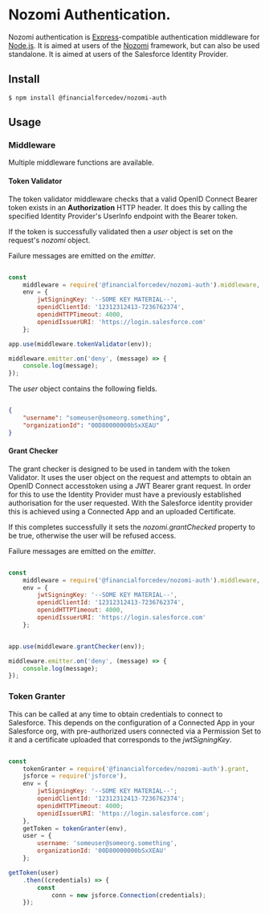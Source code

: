 # Nozomi Authentication.

Nozomi authentication is [Express](http://expressjs.com/)-compatible authentication
middleware for [Node.js](http://nodejs.org/). It is aimed at users of the [Nozomi]() framework, but can also be used standalone. It is aimed at users of the Salesforce Identity Provider.

## Install

```
$ npm install @financialforcedev/nozomi-auth
```

## Usage

### Middleware

Multiple middleware functions are available.

#### Token Validator

The token validator middleware checks that a valid OpenID Connect Bearer token exists in an **Authorization** HTTP header. It does this by calling the specified Identity Provider's UserInfo endpoint with the Bearer token.

If the token is successfully validated then a *user* object is set on the request's *nozomi* object.

Failure messages are emitted on the *emitter*.

```javascript

const
	middleware = require('@financialforcedev/nozomi-auth').middleware,
	env = {
    	jwtSigningKey: '--SOME KEY MATERIAL--',
    	openidClientId: '12312312413-7236762374',
    	openidHTTPTimeout: 4000,
    	openidIssuerURI: 'https://login.salesforce.com'
	};

app.use(middleware.tokenValidator(env));

middleware.emitter.on('deny', (message) => {
    console.log(message);
});


```

The *user* object contains the following fields.

```json

{
	"username": "someuser@someorg.something",
	"organizationId": "00D80000000bSxXEAU"
}

```

#### Grant Checker

The grant checker is designed to be used in tandem with the token Validator. It uses the user object on the request and attempts to obtain an OpenID Connect accesstoken using a JWT Bearer grant request. In order for this to use the Identity Provider must have a previously established authorisation for the user requested. With the Salesforce identity provider this is achieved using a Connected App and an uploaded Certificate.

If this completes successfully it sets the *nozomi.grantChecked* property to be true, otherwise the user will be refused access.

Failure messages are emitted on the *emitter*.

```javascript

const
	middleware = require('@financialforcedev/nozomi-auth').middleware,
	env = {
    	jwtSigningKey: '--SOME KEY MATERIAL--',
    	openidClientId: '12312312413-7236762374',
    	openidHTTPTimeout: 4000,
    	openidIssuerURI: 'https://login.salesforce.com'
	};


app.use(middleware.grantChecker(env));

middleware.emitter.on('deny', (message) => {
    console.log(message);
});


```

### Token Granter

This can be called at any time to obtain credentials to connect to Salesforce. This depends on the configuration of a Connected App in your Salesforce org, with pre-authorized users connected via a Permission Set to it and a certificate uploaded that corresponds to the *jwtSigningKey*.

```javascript

const
	tokenGranter = require('@financialforcedev/nozomi-auth').grant,
	jsforce = require('jsforce'),
	env = {
    	jwtSigningKey: '--SOME KEY MATERIAL--';
    	openidClientId: '12312312413-7236762374';
    	openidHTTPTimeout: 4000;
    	openidIssuerURI: 'https://login.salesforce.com';
	},
	getToken = tokenGranter(env),
	user = {
		username: 'someuser@someorg.something',
		organizationId: '00D80000000bSxXEAU'
	};

getToken(user)
	.then((credentials) => {
		const
			conn = new jsforce.Connection(credentials);
	});

```
